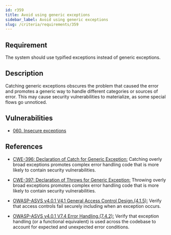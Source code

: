 ```yaml
---
id: r359
title: Avoid using generic exceptions
sidebar_label: Avoid using generic exceptions
slug: /criteria/requirements/359
---
```


## Requirement

The system should use typified exceptions
instead of generic exceptions.

## Description

Catching generic exceptions
obscures the problem that caused the error
and promotes a generic way to handle different categories
or sources of error.
This may cause security vulnerabilities to materialize,
as some special flows go unnoticed.

## Vulnerabilities

- [060. Insecure exceptions](/criteria/vulnerabilities/060)

## References

- [CWE-396: Declaration of Catch for Generic Exception:](https://cwe.mitre.org/data/definitions/396.html)
Catching overly broad exceptions
promotes complex error handling code
that is more likely to contain security vulnerabilities.

- [CWE-397: Declaration of Throws for Generic Exception:](https://cwe.mitre.org/data/definitions/397.html)
Throwing overly broad exceptions
promotes complex error handling code
that is more likely to contain security vulnerabilities.

- [OWASP-ASVS v4.0.1 V4.1 General Access Control Design.(4.1.5):](https://owasp.org/www-pdf-archive/OWASP_Application_Security_Verification_Standard_4.0-en.pdf)
Verify that access controls fail securely
including when an exception occurs.

- [OWASP-ASVS v4.0.1 V7.4 Error Handling.(7.4.2):](https://owasp.org/www-pdf-archive/OWASP_Application_Security_Verification_Standard_4.0-en.pdf)
Verify that exception handling (or a functional equivalent)
is used across the codebase to account
for expected and unexpected error conditions.

